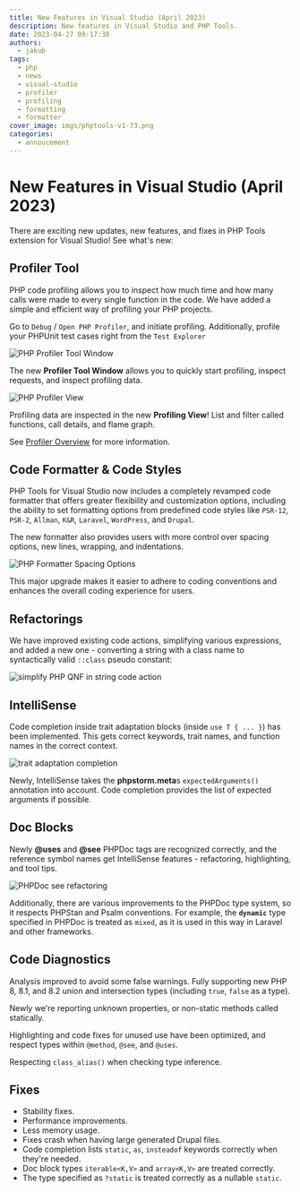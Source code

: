 ```yaml
---
title: New Features in Visual Studio (April 2023)
description: New features in Visual Studio and PHP Tools.
date: 2023-04-27 09:17:38
authors:
  - jakub
tags:
  - php
  - news
  - visual-studio
  - profiler
  - profiling
  - formatting
  - formatter
cover_image: imgs/phptools-v1-73.png
categories:
  - annoucement
---
```


# New Features in Visual Studio (April 2023)

There are exciting new updates, new features, and fixes in PHP Tools extension for Visual Studio! See what's new:

<!-- more -->

## Profiler Tool

PHP code profiling allows you to inspect how much time and how many calls were made to every single function in the code. We have added a simple and efficient way of profiling your PHP projects.

Go to `Debug` / `Open PHP Profiler`, and initiate profiling. Additionally, profile your PHPUnit test cases right from the `Test Explorer`

![PHP Profiler Tool Window](https://raw.githubusercontent.com/DEVSENSE/phptools-docs/master/content/vs/releasenotes/imgs/vs-profiler-toolwindow.png)

The new **Profiler Tool Window** allows you to quickly start profiling, inspect requests, and inspect profiling data.

![PHP Profiler View](https://raw.githubusercontent.com/DEVSENSE/phptools-docs/master/content/vs/releasenotes/imgs/php-profiling-view.png)

Profiling data are inspected in the new **Profiling View**! List and filter called functions, call details, and flame graph.

See [Profiler Overview](https://docs.devsense.com/en/vs/profiling/overview) for more information.

## Code Formatter &amp; Code Styles

PHP Tools for Visual Studio now includes a completely revamped code formatter that offers greater flexibility and customization options, including the ability to set formatting options from predefined code styles like `PSR-12`, `PSR-2`, `Allman`, `K&R`, `Laravel`, `WordPress`, and `Drupal`. 

The new formatter also provides users with more control over spacing options, new lines, wrapping, and indentations.

![PHP Formatter Spacing Options](https://raw.githubusercontent.com/DEVSENSE/phptools-docs/master/content/vs/releasenotes/imgs/vs-options-formatting-spacing.png)

This major upgrade makes it easier to adhere to coding conventions and enhances the overall coding experience for users.

## Refactorings

We have improved existing code actions, simplifying various expressions, and added a new one - converting a string with a class name to syntactically valid `::class` pseudo constant:

![simplify PHP QNF in string code action](https://raw.githubusercontent.com/DEVSENSE/phptools-docs/master/content/vs/releasenotes/imgs/vs-qnf-action.gif)

## IntelliSense

Code completion inside trait adaptation blocks (inside `use T { ... }`) has been implemented. This gets correct keywords, trait names, and function names in the correct context.

![trait adaptation completion](https://raw.githubusercontent.com/DEVSENSE/phptools-docs/master/content/vs/releasenotes/imgs/vs-adaptation-completion.gif)

Newly, IntelliSense takes the **phpstorm.meta**s `expectedArguments()` annotation into account. Code completion provides the list of expected arguments if possible.

## Doc Blocks

Newly **@uses** and **@see** PHPDoc tags are recognized correctly, and the reference symbol names get IntelliSense features - refactoring, highlighting, and tool tips.

![PHPDoc see refactoring](https://raw.githubusercontent.com/DEVSENSE/phptools-docs/master/content/vs/releasenotes/imgs/vs-see-intellisense.gif)

Additionally, there are various improvements to the PHPDoc type system, so it respects PHPStan and Psalm conventions. For example, the **`dynamic`** type specified in PHPDoc is treated as `mixed`, as it is used in this way in Laravel and other frameworks.

## Code Diagnostics

Analysis improved to avoid some false warnings. Fully supporting new PHP 8, 8.1, and 8.2 union and intersection types (including `true`, `false` as a type).

Newly we're reporting unknown properties, or non-static methods called statically.

Highlighting and code fixes for unused use have been optimized, and respect types within `@method`, `@see`, and `@uses`.

Respecting `class_alias()` when checking type inference.

## Fixes

- Stability fixes.
- Performance improvements.
- Less memory usage.
- Fixes crash when having large generated Drupal files.
- Code completion lists `static`, `as`, `insteadof` keywords correctly when they're needed.
- Doc block types `iterable<K,V>` and `array<K,V>` are treated correctly.
- The type specified as `?static` is treated correctly as a nullable `static`.
